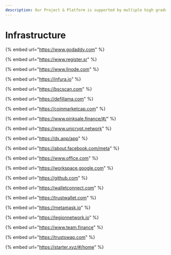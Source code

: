 ```yaml
---
description: Our Project & Platform is supported by multiple high grade Systems
---
```


# Infrastructure

{% embed url="https://www.godaddy.com" %}

{% embed url="https://www.register.sr" %}

{% embed url="https://www.linode.com" %}

{% embed url="https://infura.io" %}

{% embed url="https://bscscan.com" %}

{% embed url="https://defillama.com" %}

{% embed url="https://coinmarketcap.com" %}

{% embed url="https://www.pinksale.finance/#/" %}

{% embed url="https://www.unicrypt.network" %}

{% embed url="https://dx.app/app" %}

{% embed url="https://about.facebook.com/meta" %}

{% embed url="https://www.office.com" %}

{% embed url="https://workspace.google.com" %}

{% embed url="https://github.com" %}

{% embed url="https://walletconnect.com" %}

{% embed url="https://trustwallet.com" %}

{% embed url="https://metamask.io" %}

{% embed url="https://legionnetwork.io" %}

{% embed url="https://www.team.finance" %}

{% embed url="https://trustswap.com" %}

{% embed url="https://starter.xyz/#/home" %}
